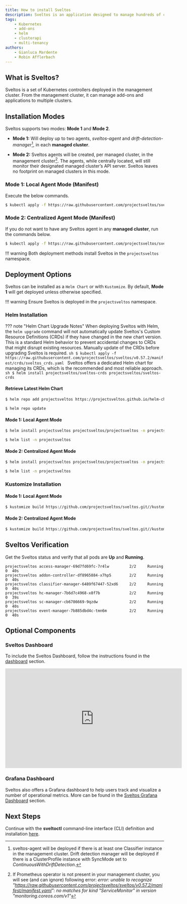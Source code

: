 ```yaml
---
title: How to install Sveltos
description: Sveltos is an application designed to manage hundreds of clusters by providing declarative cluster APIs. Learn here how to install Sveltos.
tags:
    - Kubernetes
    - add-ons
    - helm
    - clusterapi
    - multi-tenancy
authors:
    - Gianluca Mardente
    - Robin Afflerbach
---
```


## What is Sveltos?

Sveltos is a set of Kubernetes controllers deployed in the management cluster. From the management cluster, it can manage add-ons and applications to multiple clusters.

## Installation Modes

Sveltos supports two modes: **Mode 1** and **Mode 2**.

- **Mode 1:** Will deploy up to two agents, *sveltos-agent* and *drift-detection-manager*[^1], in each **managed cluster**.

- **Mode 2:** Sveltos agents will be created, per managed cluster, in the management cluster[^2]. The agents, while centrally located, will still monitor their designated managed cluster’s API server. Sveltos leaves no footprint on managed clusters in this mode.

### Mode 1: Local Agent Mode (Manifest)

Execute the below commands.

```sh
$ kubectl apply -f https://raw.githubusercontent.com/projectsveltos/sveltos/v1.0.0-beta.0/manifest/manifest.yaml
```

### Mode 2: Centralized Agent Mode (Manifest)

If you do not want to have any Sveltos agent in any **managed cluster**, run the commands below.

```sh
$ kubectl apply -f https://raw.githubusercontent.com/projectsveltos/sveltos/v1.0.0-beta.0/manifest/agents_in_mgmt_cluster_manifest.yaml
```

!!! warning
    Both deployment methods install Sveltos in the `projectsveltos` namespace.

## Deployment Options

Sveltos can be installed as a `Helm Chart` or with `Kustomize`. By default, **Mode 1** will get deployed unless otherwise specified.

!!! warning
    Ensure Sveltos is deployed in the `projectsveltos` namespace.

### Helm Installation

??? note "Helm Chart Upgrade Notes"
    When deploying Sveltos with Helm, the `helm upgrade` command will not automatically update Sveltos's Custom Resource Definitions (CRDs) if they have changed in the new chart version. This is a standard Helm behavior to prevent accidental changes to CRDs that might disrupt existing resources. Manually update of the CRDs before upgrading Sveltos is required.
    ```sh
    $ kubectl apply -f https://raw.githubusercontent.com/projectsveltos/sveltos/v0.57.2/manifest/crds/sveltos_crds.yaml
    ```
    Sveltos offers a dedicated Helm chart for managing its CRDs, which is the recommended and most reliable approach.
    ```sh
    $ helm install projectsveltos/sveltos-crds projectsveltos/sveltos-crds
    ```
#### Retrieve Latest Helm Chart

```sh
$ helm repo add projectsveltos https://projectsveltos.github.io/helm-charts

$ helm repo update
```

#### Mode 1: Local Agent Mode

```sh
$ helm install projectsveltos projectsveltos/projectsveltos -n projectsveltos --create-namespace

$ helm list -n projectsveltos
```

#### Mode 2: Centralized Agent Mode

```sh
$ helm install projectsveltos projectsveltos/projectsveltos -n projectsveltos --create-namespace --set agent.managementCluster=true

$ helm list -n projectsveltos
```

### Kustomize Installation

#### Mode 1: Local Agent Mode

```sh
$ kustomize build https://github.com/projectsveltos/sveltos.git//kustomize/base\?timeout\=120\&ref\=v0.57.2 |kubectl apply -f -
```

#### Mode 2: Centralized Agent Mode

```sh
$ kustomize build https://github.com/projectsveltos/sveltos.git//kustomize/overlays/agentless-mode\?timeout\=120\&ref\=v0.57.2 |kubectl apply -f -
```

## Sveltos Verification

Get the Sveltos status and verify that all pods are **Up** and **Running**.

```
projectsveltos access-manager-69d7fd69fc-7r4lw         2/2     Running   0  40s
projectsveltos addon-controller-df8965884-x7hp5        2/2     Running   0  40s
projectsveltos classifier-manager-6489f67447-52xd6     2/2     Running   0  40s
projectsveltos hc-manager-7b6d7c4968-x8f7b             2/2     Running   0  39s
projectsveltos sc-manager-cb6786669-9qzdw              2/2     Running   0  40s
projectsveltos event-manager-7b885dbd4c-tmn6m          2/2     Running   0  40s
```

## Optional Components

### Sveltos Dashboard

To include the Sveltos Dashboard, follow the instructions found in the [dashboard](../optional/dashboard.md) section.

<iframe width="560" height="315" src="https://www.youtube.com/embed/FjFtvrG8LWQ?si=mS8Yt2pleGsl33fK" title="Sveltos Dashboard" frameborder="0" allow="accelerometer; autoplay; clipboard-write; encrypted-media; gyroscope; picture-in-picture; web-share" referrerpolicy="strict-origin-when-cross-origin" allowfullscreen></iframe>

### Grafana Dashboard
Sveltos also offers a Grafana dashboard to help users track and visualize a number of operational metrics. More can be found in the [Sveltos Grafana Dashboard](../optional/grafanadashboard.md) section.

## Next Steps

Continue with the **sveltoctl** command-line interface (CLI) definition and installation [here](../sveltosctl/sveltosctl.md).

[^1]: sveltos-agent will be deployed if there is at least one Classifier instance in the management cluster. Drift detection manager will be deployed if there is a ClusterProfile instance with SyncMode set to *ContinuousWithDriftDetection*.
[^2]: If Prometheus operator is not present in your management cluster, you will see (and can ignore) following error: *error: unable to recognize "https://raw.githubusercontent.com/projectsveltos/sveltos/v0.57.2/manifest/manifest.yaml": no matches for kind "ServiceMonitor" in version "monitoring.coreos.com/v1"*
[^3]: Sveltos collects **minimal**, **anonymised** data. That includes the `version information` alognside `cluster management data` (number of managed SveltosClusters, CAPI clusters, number of ClusterProdiles/Profiles and ClusterSummaries). To **opt-out**, for Helm-based installations use ```helm install projectsveltos projectsveltos/projectsveltos -n projectsveltos --create-namespace --set telemetry.disabled=true``` and for manual deployment use the ```--disable-telemetry=true``` flag in the Sveltos `addon-controller` configuration.
